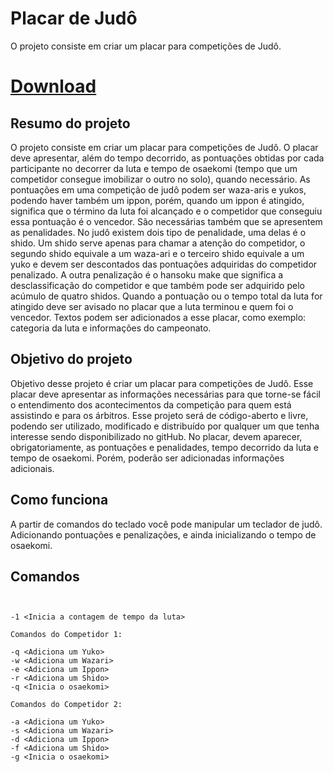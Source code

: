 Placar de Judô
======

O projeto consiste em criar um placar para competições de Judô.

[Download](https://www.dropbox.com/s/ye30hasvblir0l2/placar.jar)
============


Resumo do projeto
---------------------
O projeto consiste em criar um placar para competições de Judô. O placar deve apresentar, além do tempo decorrido, as pontuações obtidas por cada participante no decorrer da luta e tempo de osaekomi (tempo que um competidor consegue imobilizar o outro no solo), quando necessário. As pontuações em uma competição de judô podem ser waza-aris e yukos, podendo haver também um ippon, porém, quando um ippon é atingido, significa que o término da luta foi alcançado e o competidor que conseguiu essa pontuação é o vencedor. São necessárias também que se apresentem as penalidades. No judô existem dois tipo de penalidade, uma delas é o shido. Um shido serve apenas para chamar a atenção do competidor, o segundo shido equivale a um waza-ari e o terceiro shido equivale a um yuko  e devem ser descontados das pontuações adquiridas do competidor penalizado. A outra penalização é o hansoku make  que significa a desclassificação do competidor e que também pode ser adquirido pelo acúmulo de quatro shidos. Quando a pontuação ou o tempo total da luta for atingido deve ser avisado no placar que a luta terminou e quem foi o vencedor. Textos podem ser adicionados a esse placar, como exemplo: categoria da luta e informações do campeonato.

Objetivo do projeto
---------------------
Objetivo desse projeto é criar um placar para competições de Judô. Esse placar deve apresentar as informações necessárias para que torne-se fácil o entendimento dos acontecimentos da competição para quem está assistindo e para os árbitros. Esse projeto será de código-aberto e livre, podendo ser utilizado, modificado e distribuído por qualquer um que tenha interesse sendo disponibilizado no gitHub. 
No placar, devem aparecer, obrigatoriamente, as pontuações e penalidades, tempo decorrido da luta e tempo de osaekomi. Porém, poderão ser adicionadas informações adicionais. 

Como funciona 
---------------------
A partir de comandos do teclado você pode manipular um teclador de judô. Adicionando pontuações e penalizações, e ainda inicializando o tempo de osaekomi.

Comandos
---------------------

<pre><code>

-1 &lt;Inicia a contagem de tempo da luta&gt;

Comandos do Competidor 1:

-q &lt;Adiciona um Yuko&gt;
-w &lt;Adiciona um Wazari&gt;
-e &lt;Adiciona um Ippon&gt;
-r &lt;Adiciona um Shido&gt;
-q &lt;Inicia o osaekomi&gt;

Comandos do Competidor 2:

-a &lt;Adiciona um Yuko&gt;
-s &lt;Adiciona um Wazari&gt;
-d &lt;Adiciona um Ippon&gt;
-f &lt;Adiciona um Shido&gt;
-g &lt;Inicia o osaekomi&gt;

</code></pre>



